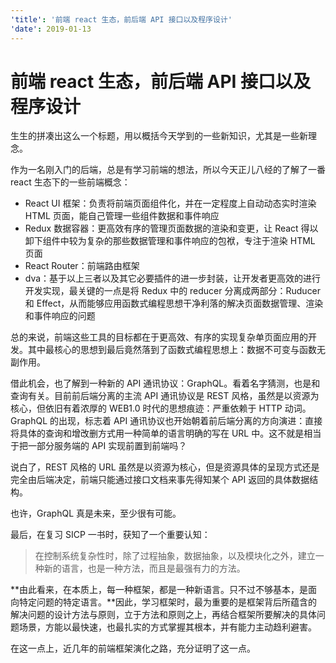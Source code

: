 ```yaml
---
'title': '前端 react 生态，前后端 API 接口以及程序设计'
'date': 2019-01-13
---
```

# 前端 react 生态，前后端 API 接口以及程序设计

生生的拼凑出这么一个标题，用以概括今天学到的一些新知识，尤其是一些新理念。

作为一名刚入门的后端，总是有学习前端的想法，所以今天正儿八经的了解了一番 react 生态下的一些前端概念：

- React UI 框架：负责将前端页面组件化，并在一定程度上自动动态实时渲染 HTML 页面，能自己管理一些组件数据和事件响应
- Redux 数据容器：更高效有序的管理页面数据的渲染和变更，让 React 得以卸下组件中较为复杂的那些数据管理和事件响应的包袱，专注于渲染 HTML 页面
- React Router：前端路由框架
- dva：基于以上三者以及其它必要插件的进一步封装，让开发者更高效的进行开发实现，最关键的一点是将 Redux 中的 reducer 分离成两部分：Ruducer 和 Effect，从而能够应用函数式编程思想干净利落的解决页面数据管理、渲染和事件响应的问题

总的来说，前端这些工具的目标都在于更高效、有序的实现复杂单页面应用的开发。其中最核心的思想到最后竟然落到了函数式编程思想上：数据不可变与函数无副作用。

借此机会，也了解到一种新的 API 通讯协议：GraphQL。看着名字猜测，也是和查询有关。目前前后端分离的主流 API 通讯协议是 REST 风格，虽然是以资源为核心，但依旧有着浓厚的 WEB1.0 时代的思想痕迹：严重依赖于 HTTP 动词。GraphQL 的出现，标志着 API 通讯协议也开始朝着前后端分离的方向演进：直接将具体的查询和增改删方式用一种简单的语言明确的写在 URL 中。这不就是相当于把一部分服务端的 API 实现前置到前端吗？

说白了，REST 风格的 URL 虽然是以资源为核心，但是资源具体的呈现方式还是完全由后端决定，前端只能通过接口文档来事先得知某个 API 返回的具体数据结构。

也许，GraphQL 真是未来，至少很有可能。

最后，在复习 SICP 一书时，获知了一个重要认知：

> 在控制系统复杂性时，除了过程抽象，数据抽象，以及模块化之外，建立一种新的语言，也是一种方法，而且是最强有力的方法。

**由此看来，在本质上，每一种框架，都是一种新语言。只不过不够基本，是面向特定问题的特定语言。**因此，学习框架时，最为重要的是框架背后所蕴含的解决问题的设计方法与原则，立于方法和原则之上，再结合框架所要解决的具体问题场景，方能以最快速，也最扎实的方式掌握其根本，并有能力主动趋利避害。

在这一点上，近几年的前端框架演化之路，充分证明了这一点。
